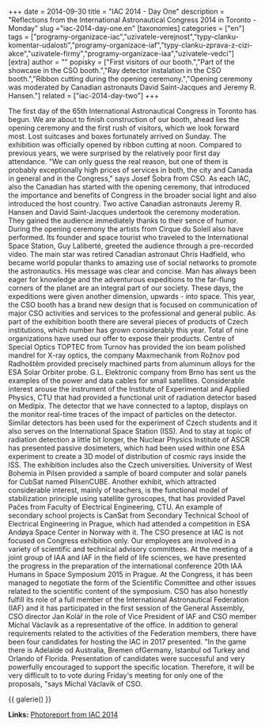 +++
date = 2014-09-30
title = "IAC 2014 - Day One"
description = "Reflections from the International Astronautical Congress 2014 in Toronto - Monday"
slug ="iac-2014-day-one.en"
[taxonomies]
categories = ["en"]
tags = ["programy-organizace-iac","uzivatele-verejnost","typy-clanku-komentar-udalosti","programy-organizace-iaf","typy-clanku-zprava-z-cizi-akce","uzivatele-firmy","programy-organizace-iaa","uzivatele-vedci"]
[extra]
author = ""
popisky = ["First visitors of our booth.","Part of the showcase in the CSO booth.","Ray detector instalation in the CSO booth.","Ribbon cutting during the opening ceremony.","Opening ceremony was moderated by Canadian astronauts David Saint-Jacques and Jeremy R. Hansen."]
related = ["iac-2014-day-two"]
+++

The first day of the 65th International Astronautical Congress in Toronto has begun. We are about to finish construction of our booth, ahead lies the opening ceremony and the first rush of visitors, which we look forward most. Lost suitcases and boxes fortunately arrived on Sunday. The exhibition was officially opened by ribbon cutting at noon. Compared to previous years, we were surprised by the relatively poor first day attendance. "We can only guess the real reason, but one of them is probably exceptionally high prices of services in both, the city and Canada in general and in the Congress," says Josef Šobra from CSO. As each IAC, also the Canadian has started with the opening ceremony, that introduced the importance and benefits of Congress in the broader social light and also introduced the host country. Two active Canadian astronauts Jeremy R. Hansen and David Saint-Jacques undertook the ceremony moderation. They gained the audience immediately thanks to their sence of humor. During the opening ceremony the artists from Cirque du Soleil also have performed. Its founder and space tourist who traveled to the International Space Station, Guy Laliberté, greeted the audience through a pre-recorded video. The main star was retired Canadian astronaut Chris Hadfield, who became world popular thanks to amazing use of social networks to promote the astronautics. His message was clear and concise. Man has always been eager for knowledge and the adventurous expeditions to the far-flung corners of the planet are an integral part of our society. These days, the expeditions were given another dimension, upwards - into space. This year, the CSO booth has a brand new design that is focused on communication of major CSO activities and services to the professional and general public. As part of the exhibition booth there are several pieces of products of Czech institutions, which number has grown considerably this year. Total of nine organizations have used our offer to expose their products. Centre of Special Optics TOPTEC from Turnov has provided the ion beam polished mandrel for X-ray optics, the company Maxmechanik from Rožnov pod Radhoštěm provided precisely machined parts from aluminum alloys for the ESA Solar Orbiter probe. G.L. Elektronic company from Brno has sent us the examples of the power and data cables for small satellites. Considerable interest arouse the instrument of the Institute of Experimental and Applied Physics, CTU that had provided a functional unit of radiation detector based on Medipix. The detector that we have connected to a laptop, displays on the monitor real-time traces of the impact of particles on the detector. Similar detectors has been used for the experiment of Czech students and it also serves on the International Space Station (ISS). And to stay at topic of radiation detection a little bit longer, the Nuclear Physics Institute of ASCR has presented passive dosimeters, which had been used within one ESA experiment to create a 3D model of distribution of cosmic rays inside the ISS. The exhibition includes also the Czech universities. University of West Bohemia in Pilsen provided a sample of board computer and solar panels for CubSat named PilsenCUBE. Another exhibit, which attracted considerable interest, mainly of teachers, is the functional model of stabilization principle using satellite gyroscopes, that has provided Pavel Pačes from Faculty of Electrical Engineering, CTU. An example of secondary school projects is CanSat from Secondary Technical School of Electrical Engineering in Prague, which had attended a competition in ESA Andøya Space Center in Norway with it. The CSO presence at IAC is not focused on Congress exhibition only. Our employees are involved in a variety of scientific and technical advisory committees. At the meeting of a joint group of IAA and IAF in the field of life sciences, we have presented the progress in the preparation of the international conference 20th IAA Humans in Space Symposium 2015 in Prague. At the Congress, it has been managed to negotiate the form of the Scientific Committee and other issues related to the scientific content of the symposium. CSO has also honestly fulfill its role of a full member of the International Astronautical Federation (IAF) and it has participated in the first session of the General Assembly, CSO director Jan Kolář in the role of Vice President of IAF and CSO member Michal Václavík as a representative of the office. In addition to general requirements related to the activities of the Federation members, there have been four candidates for hosting the IAC in 2017 presented. "In the game there is Adelaide od Australia, Bremen ofGermany, Istanbul od Turkey and Orlando of Florida. Presentation of candidates were successful and very powerfully encouraged to support the specific location. Therefore, it will be very difficult to to vote during Friday's meeting for only one of the proposals, "says Michal Václavík of CSO.

{{ galerie() }}

**Links:**
[Photoreport from IAC 2014]

[Photoreport from IAC 2014]: https://www.facebook.com/media/set/?set

